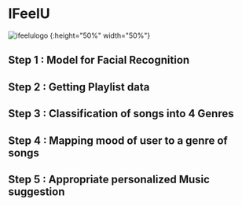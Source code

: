 # IFeelU
![ifeelulogo](https://user-images.githubusercontent.com/54071144/114262903-1650be80-9a00-11eb-990a-c79848b55807.png) {:height="50%" width="50%"}

## Step 1 : Model for Facial Recognition
## Step 2 : Getting Playlist data
## Step 3 : Classification of songs into 4 Genres
## Step 4 : Mapping mood of user to a genre of songs
## Step 5 : Appropriate personalized Music suggestion
